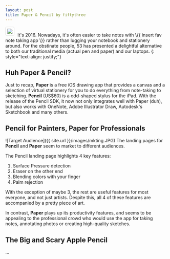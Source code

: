 ```yaml
---
layout: post
title: Paper & Pencil by fiftythree
---
```


<img style="float: left; border: 1px solid #ddd; border-radius: 4px; padding: 5px; margin-right: 10px" src="{{ site.url }}/images/pandp.JPG">
<br>It's 2016. Nowadays, it's often easier to take notes with \{{ insert fav note taking app \}} rather than lugging your notebook and stationery around. For the obstinate people, 53 has presented a delightful alternative to both our traditional media (actual pen and paper) and our laptops. 
{: style="text-align: justify;"}

## Huh Paper & Pencil?
Just to recap, **Paper** is a free iOS drawing app that provides a canvas and a selection of virtual stationery for you to do everything from note-taking to sketching. **Pencil** (US$60) is a odd-shaped stylus for the iPad. With the release of the Pencil SDK, it now not only integrates well with Paper (duh), but also works with OneNote, Adobe Illustrator Draw, Autodesk's Sketchbook and many others. 

## Pencil for Painters, Paper for Professionals
![Target Audience]({{ site.url }}/images/mkting.JPG)
The landing pages for **Pencil** and **Paper** seem to market to different audiences. 

The Pencil landing page highlights 4 key features: 
1. Surface Pressure detection
2. Eraser on the other end
3. Blending colors with your finger
4. Palm rejection 

With the exception of maybe 3, the rest are useful features for most everyone, and not just artists. Despite this, all 4 of these features are accompanied by a pretty piece of art.   

In contrast, **Paper** plays up its productivity features, and seems to be appealing to the professional crowd who would use the app for taking notes, annotating photos or creating high-quality sketches.

## The Big and Scary Apple Pencil
...

## 




